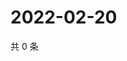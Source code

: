 # 2022-02-20

共 0 条

<!-- BEGIN WEIBO -->
<!-- 最后更新时间 Sun Feb 20 2022 14:17:12 GMT+0800 (China Standard Time) -->

<!-- END WEIBO -->
